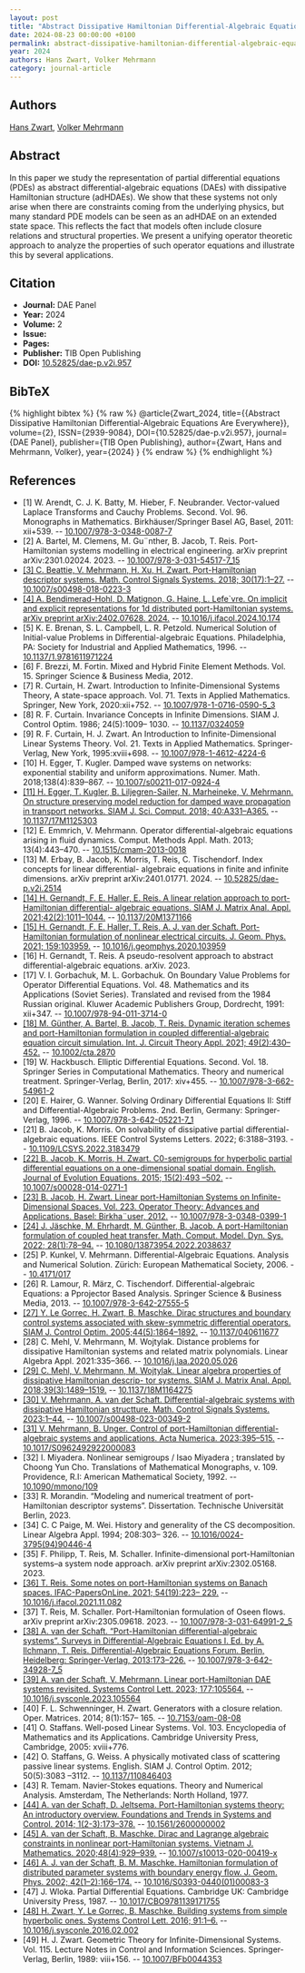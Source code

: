 ```yaml
---
layout: post
title: "Abstract Dissipative Hamiltonian Differential-Algebraic Equations Are Everywhere"
date: 2024-08-23 00:00:00 +0100
permalink: abstract-dissipative-hamiltonian-differential-algebraic-equations-are-everywhere
year: 2024
authors: Hans Zwart, Volker Mehrmann
category: journal-article
---
```

 
## Authors
[Hans Zwart](authors/hans-zwart), [Volker Mehrmann](authors/volker-mehrmann)
 
## Abstract
In this paper we study the representation of partial differential equations (PDEs) as abstract differential-algebraic equations (DAEs) with dissipative Hamiltonian structure (adHDAEs). We show that these systems not only arise when there are constraints coming from the underlying physics, but many standard PDE models can be seen as an adHDAE on an extended state space. This reflects the fact that models often include closure relations and structural properties. We present a unifying operator theoretic approach to analyze the properties of such operator equations and illustrate this by several applications.
 
## Citation
- **Journal:** DAE Panel
- **Year:** 2024
- **Volume:** 2
- **Issue:** 
- **Pages:** 
- **Publisher:** TIB Open Publishing
- **DOI:** [10.52825/dae-p.v2i.957](https://doi.org/10.52825/dae-p.v2i.957)
 
## BibTeX
{% highlight bibtex %}
{% raw %}
@article{Zwart_2024,
  title={{Abstract Dissipative Hamiltonian Differential-Algebraic Equations Are Everywhere}},
  volume={2},
  ISSN={2939-9084},
  DOI={10.52825/dae-p.v2i.957},
  journal={DAE Panel},
  publisher={TIB Open Publishing},
  author={Zwart, Hans and Mehrmann, Volker},
  year={2024}
}
{% endraw %}
{% endhighlight %}
 
## References
- [1] W. Arendt, C. J. K. Batty, M. Hieber, F. Neubrander. Vector-valued Laplace Transforms and Cauchy Problems. Second. Vol. 96. Monographs in Mathematics. Birkhäuser/Springer Basel AG, Basel, 2011: xii+539. -- [10.1007/978-3-0348-0087-7](https://doi.org/10.1007/978-3-0348-0087-7)
- [2] A. Bartel, M. Clemens, M. Gu¨nther, B. Jacob, T. Reis. Port-Hamiltonian systems modelling in electrical engineering. arXiv preprint arXiv:2301.02024. 2023. -- [10.1007/978-3-031-54517-7_15](https://doi.org/10.1007/978-3-031-54517-7_15)
- [[3] C. Beattie, V. Mehrmann, H. Xu, H. Zwart. Port-Hamiltonian descriptor systems. Math. Control Signals Systems. 2018; 30(17):1–27.](linear-port-hamiltonian-descriptor-systems) -- [10.1007/s00498-018-0223-3](https://doi.org/10.1007/s00498-018-0223-3)
- [[4] A. Bendimerad-Hohl, D. Matignon, G. Haine, L. Lefe`vre. On implicit and explicit representations for 1d distributed port-Hamiltonian systems. arXiv preprint arXiv:2402.07628. 2024.](on-stokes-lagrange-and-stokes-dirac-representations-for-1d-distributed-port-hamiltonian-systems) -- [10.1016/j.ifacol.2024.10.174](https://doi.org/10.1016/j.ifacol.2024.10.174)
- [5] K. E. Brenan, S. L. Campbell, L. R. Petzold. Numerical Solution of Initial-value Problems in Differential-algebraic Equations. Philadelphia, PA: Society for Industrial and Applied Mathematics, 1996. -- [10.1137/1.9781611971224](https://doi.org/10.1137/1.9781611971224)
- [6] F. Brezzi, M. Fortin. Mixed and Hybrid Finite Element Methods. Vol. 15. Springer Science & Business Media, 2012.
- [7] R. Curtain, H. Zwart. Introduction to Infinite-Dimensional Systems Theory, A state-space approach. Vol. 71. Texts in Applied Mathematics. Springer, New York, 2020:xii+752. -- [10.1007/978-1-0716-0590-5_3](https://doi.org/10.1007/978-1-0716-0590-5_3)
- [8] R. F. Curtain. Invariance Concepts in Infinite Dimensions. SIAM J. Control Optim. 1986; 24(5):1009– 1030. -- [10.1137/0324059](https://doi.org/10.1137/0324059)
- [9] R. F. Curtain, H. J. Zwart. An Introduction to Infinite-Dimensional Linear Systems Theory. Vol. 21. Texts in Applied Mathematics. Springer-Verlag, New York, 1995:xviii+698. -- [10.1007/978-1-4612-4224-6](https://doi.org/10.1007/978-1-4612-4224-6)
- [10] H. Egger, T. Kugler. Damped wave systems on networks: exponential stability and uniform approximations. Numer. Math. 2018;138(4):839–867. -- [10.1007/s00211-017-0924-4](https://doi.org/10.1007/s00211-017-0924-4)
- [[11] H. Egger, T. Kugler, B. Liljegren-Sailer, N. Marheineke, V. Mehrmann. On structure preserving model reduction for damped wave propagation in transport networks. SIAM J. Sci. Comput. 2018; 40:A331–A365.](on-structure-preserving-model-reduction-for-damped-wave-propagation-in-transport-networks) -- [10.1137/17M1125303](https://doi.org/10.1137/17M1125303)
- [12] E. Emmrich, V. Mehrmann. Operator differential-algebraic equations arising in fluid dynamics. Comput. Methods Appl. Math. 2013; 13(4):443–470. -- [10.1515/cmam-2013-0018](https://doi.org/10.1515/cmam-2013-0018)
- [13] M. Erbay, B. Jacob, K. Morris, T. Reis, C. Tischendorf. Index concepts for linear differential- algebraic equations in finite and infinite dimensions. arXiv preprint arXiv:2401.01771. 2024. -- [10.52825/dae-p.v2i.2514](https://doi.org/10.52825/dae-p.v2i.2514)
- [[14] H. Gernandt, F. E. Haller, E. Reis. A linear relation approach to port-Hamiltonian differential- algebraic equations. SIAM J. Matrix Anal. Appl. 2021;42(2):1011–1044.](a-linear-relation-approach-to-port-hamiltonian-differential-algebraic-equations) -- [10.1137/20M1371166](https://doi.org/10.1137/20M1371166)
- [[15] H. Gernandt, F. E. Haller, T. Reis, A. J. van der Schaft. Port-Hamiltonian formulation of nonlinear electrical circuits. J. Geom. Phys. 2021; 159:103959.](port-hamiltonian-formulation-of-nonlinear-electrical-circuits) -- [10.1016/j.geomphys.2020.103959](https://doi.org/10.1016/j.geomphys.2020.103959)
- [16] H. Gernandt, T. Reis. A pseudo-resolvent approach to abstract differential-algebraic equations. arXiv. 2023.
- [17] V. I. Gorbachuk, M. L. Gorbachuk. On Boundary Value Problems for Operator Differential Equations. Vol. 48. Mathematics and its Applications (Soviet Series). Translated and revised from the 1984 Russian original. Kluwer Academic Publishers Group, Dordrecht, 1991: xii+347. -- [10.1007/978-94-011-3714-0](https://doi.org/10.1007/978-94-011-3714-0)
- [[18] M. Günther, A. Bartel, B. Jacob, T. Reis. Dynamic iteration schemes and port-Hamiltonian formulation in coupled differential-algebraic equation circuit simulation. Int. J. Circuit Theory Appl. 2021; 49(2):430–452.](dynamic-iteration-schemes-and-port-hamiltonian-formulation-in-coupled-differential-algebraic-equation-circuit-simulation) -- [10.1002/cta.2870](https://doi.org/10.1002/cta.2870)
- [19] W. Hackbusch. Elliptic Differential Equations. Second. Vol. 18. Springer Series in Computational Mathematics. Theory and numerical treatment. Springer-Verlag, Berlin, 2017: xiv+455. -- [10.1007/978-3-662-54961-2](https://doi.org/10.1007/978-3-662-54961-2)
- [20] E. Hairer, G. Wanner. Solving Ordinary Differential Equations II: Stiff and Differential-Algebraic Problems. 2nd. Berlin, Germany: Springer-Verlag, 1996. -- [10.1007/978-3-642-05221-7_1](https://doi.org/10.1007/978-3-642-05221-7_1)
- [21] B. Jacob, K. Morris. On solvability of dissipative partial differential-algebraic equations. IEEE Control Systems Letters. 2022; 6:3188–3193. -- [10.1109/LCSYS.2022.3183479](https://doi.org/10.1109/LCSYS.2022.3183479)
- [[22] B. Jacob, K. Morris, H. Zwart. C0-semigroups for hyperbolic partial differential equations on a one-dimensional spatial domain. English. Journal of Evolution Equations. 2015; 15(2):493 –502.](c-0-semigroups-for-hyperbolic-partial-differential-equations-on-a-one-dimensional-spatial-domain) -- [10.1007/s00028-014-0271-1](https://doi.org/10.1007/s00028-014-0271-1)
- [[23] B. Jacob, H. Zwart. Linear port-Hamiltonian Systems on Infinite-Dimensional Spaces. Vol. 223. Operator Theory: Advances and Applications. Basel: Birkha¨user, 2012.](linear-port-hamiltonian-systems-on-infinite-dimensional-spaces) -- [10.1007/978-3-0348-0399-1](https://doi.org/10.1007/978-3-0348-0399-1)
- [[24] J. Jäschke, M. Ehrhardt, M. Günther, B. Jacob. A port-Hamiltonian formulation of coupled heat transfer. Math. Comput. Model. Dyn. Sys. 2022; 28(1):78–94.](a-port-hamiltonian-formulation-of-coupled-heat-transfer) -- [10.1080/13873954.2022.2038637](https://doi.org/10.1080/13873954.2022.2038637)
- [25] P. Kunkel, V. Mehrmann. Differential-Algebraic Equations. Analysis and Numerical Solution. Zürich: European Mathematical Society, 2006. -- [10.4171/017](https://doi.org/10.4171/017)
- [26] R. Lamour, R. März, C. Tischendorf. Differential-algebraic Equations: a Pprojector Based Analysis. Springer Science & Business Media, 2013. -- [10.1007/978-3-642-27555-5](https://doi.org/10.1007/978-3-642-27555-5)
- [[27] Y. Le Gorrec, H. Zwart, B. Maschke. Dirac structures and boundary control systems associated with skew-symmetric differential operators. SIAM J. Control Optim. 2005;44(5):1864–1892.](dirac-structures-and-boundary-control-systems-associated-with-skew-symmetric-differential-operators) -- [10.1137/040611677](https://doi.org/10.1137/040611677)
- [28] C. Mehl, V. Mehrmann, M. Wojtylak. Distance problems for dissipative Hamiltonian systems and related matrix polynomials. Linear Algebra Appl. 2021:335–366. -- [10.1016/j.laa.2020.05.026](https://doi.org/10.1016/j.laa.2020.05.026)
- [[29] C. Mehl, V. Mehrmann, M. Wojtylak. Linear algebra properties of dissipative Hamiltonian descrip- tor systems. SIAM J. Matrix Anal. Appl. 2018;39(3):1489–1519.](linear-algebra-properties-of-dissipative-hamiltonian-descriptor-systems) -- [10.1137/18M1164275](https://doi.org/10.1137/18M1164275)
- [[30] V. Mehrmann, A. van der Schaft. Differential-algebraic systems with dissipative Hamiltonian structture. Math. Control Signals Systems. 2023:1–44.](differential-algebraic-systems-with-dissipative-hamiltonian-structure) -- [10.1007/s00498-023-00349-2](https://doi.org/10.1007/s00498-023-00349-2)
- [[31] V. Mehrmann, B. Unger. Control of port-Hamiltonian differential-algebraic systems and applications. Acta Numerica. 2023:395–515.](control-of-port-hamiltonian-differential-algebraic-systems-and-applications) -- [10.1017/S0962492922000083](https://doi.org/10.1017/S0962492922000083)
- [32] I. Miyadera. Nonlinear semigroups / Isao Miyadera ; translated by Choong Yun Cho. Translations of Mathematical Monographs, v. 109. Providence, R.I: American Mathematical Society, 1992. -- [10.1090/mmono/109](https://doi.org/10.1090/mmono/109)
- [33] R. Morandin. “Modeling and numerical treatment of port-Hamiltonian descriptor systems”. Dissertation. Technische Universität Berlin, 2023.
- [34] C. C Paige, M. Wei. History and generality of the CS decomposition. Linear Algebra Appl. 1994; 208:303– 326. -- [10.1016/0024-3795(94)90446-4](https://doi.org/10.1016/0024-3795(94)90446-4)
- [35] F. Philipp, T. Reis, M. Schaller. Infinite-dimensional port-Hamiltonian systems–a system node approach. arXiv preprint arXiv:2302.05168. 2023.
- [[36] T. Reis. Some notes on port-Hamiltonian systems on Banach spaces. IFAC-PapersOnLine. 2021; 54(19):223– 229.](some-notes-on-port-hamiltonian-systems-on-banach-spaces) -- [10.1016/j.ifacol.2021.11.082](https://doi.org/10.1016/j.ifacol.2021.11.082)
- [37] T. Reis, M. Schaller. Port-Hamiltonian formulation of Oseen flows. arXiv preprint arXiv:2305.09618. 2023. -- [10.1007/978-3-031-64991-2_5](https://doi.org/10.1007/978-3-031-64991-2_5)
- [[38] A. van der Schaft. “Port-Hamiltonian differential-algebraic systems”. Surveys in Differential-Algebraic Equations I. Ed. by A. Ilchmann, T. Reis. Differential-Algebraic Equations Forum. Berlin, Heidelberg: Springer-Verlag, 2013:173–226.](port-hamiltonian-differential-algebraic-systems) -- [10.1007/978-3-642-34928-7_5](https://doi.org/10.1007/978-3-642-34928-7_5)
- [[39] A. van der Schaft, V. Mehrmann. Linear port-Hamiltonian DAE systems revisited. Systems Control Lett. 2023; 177:105564.](linear-port-hamiltonian-dae-systems-revisited) -- [10.1016/j.sysconle.2023.105564](https://doi.org/10.1016/j.sysconle.2023.105564)
- [40] F. L. Schwenninger, H. Zwart. Generators with a closure relation. Oper. Matrices. 2014; 8(1):157– 165. -- [10.7153/oam-08-08](https://doi.org/10.7153/oam-08-08)
- [41] O. Staffans. Well-posed Linear Systems. Vol. 103. Encyclopedia of Mathematics and its Applications. Cambridge University Press, Cambridge, 2005: xviii+776.
- [42] O. Staffans, G. Weiss. A physically motivated class of scattering passive linear systems. English. SIAM J. Control Optim. 2012; 50(5):3083 –3112. -- [10.1137/110846403](https://doi.org/10.1137/110846403)
- [43] R. Temam. Navier-Stokes equations. Theory and Numerical Analysis. Amsterdam, The Netherlands: North Holland, 1977.
- [[44] A. van der Schaft, D. Jeltsema. Port-Hamiltonian systems theory: An introductory overview. Foundations and Trends in Systems and Control. 2014; 1(2-3):173–378.](port-hamiltonian-systems-theory-an-introductory-overview-journal) -- [10.1561/2600000002](https://doi.org/10.1561/2600000002)
- [[45] A. van der Schaft, B. Maschke. Dirac and Lagrange algebraic constraints in nonlinear port-Hamiltonian systems. Vietnam J. Mathematics. 2020;48(4):929–939.](dirac-and-lagrange-algebraic-constraints-in-nonlinear-port-hamiltonian-systems) -- [10.1007/s10013-020-00419-x](https://doi.org/10.1007/s10013-020-00419-x)
- [[46] A. J. van der Schaft, B. M. Maschke. Hamiltonian formulation of distributed parameter systems with boundary energy flow. J. Geom. Phys. 2002; 42(1–2):166–174.](hamiltonian-formulation-of-distributed-parameter-systems-with-boundary-energy-flow) -- [10.1016/S0393-0440(01)00083-3](https://doi.org/10.1016/S0393-0440(01)00083-3)
- [47] J. Wloka. Partial Differential Equations. Cambridge UK: Cambridge University Press, 1987. -- [10.1017/CBO9781139171755](https://doi.org/10.1017/CBO9781139171755)
- [[48] H. Zwart, Y. Le Gorrec, B. Maschke. Building systems from simple hyperbolic ones. Systems Control Lett. 2016; 91:1–6.](building-systems-from-simple-hyperbolic-ones) -- [10.1016/j.sysconle.2016.02.002](https://doi.org/10.1016/j.sysconle.2016.02.002)
- [49] H. J. Zwart. Geometric Theory for Infinite-Dimensional Systems. Vol. 115. Lecture Notes in Control and Information Sciences. Springer-Verlag, Berlin, 1989: viii+156. -- [10.1007/BFb0044353](https://doi.org/10.1007/BFb0044353)

